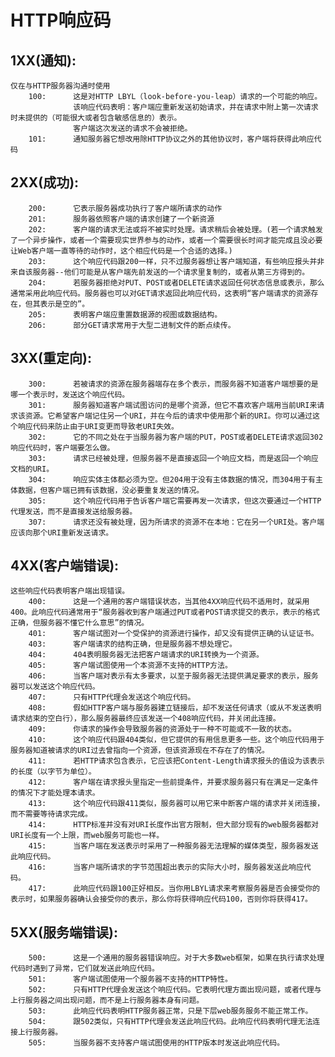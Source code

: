 HTTP响应码
===

1XX(通知):
---
    仅在与HTTP服务器沟通时使用
        100:      这是对HTTP LBYL（look-before-you-leap）请求的一个可能的响应。
                  该响应代码表明：客户端应重新发送初始请求，并在请求中附上第一次请求时未提供的（可能很大或者包含敏感信息的）表示。
                  客户端这次发送的请求不会被拒绝。
        101:      通知服务器它想改用除HTTP协议之外的其他协议时，客户端将获得此响应代码
  
2XX(成功):
---
        200:      它表示服务器成功执行了客户端所请求的动作
        201:      服务器依照客户端的请求创建了一个新资源
        202:      客户端的请求无法或将不被实时处理。请求稍后会被处理。(若一个请求触发了一个异步操作，或者一个需要现实世界参与的动作，或者一个需要很长时间才能完成且没必要让Web客户端一直等待的动作时，这个相应代码是一个合适的选择。)
        203:      这个响应代码跟200一样，只不过服务器想让客户端知道，有些响应报头并非来自该服务器--他们可能是从客户端先前发送的一个请求里复制的，或者从第三方得到的。
        204:      若服务器拒绝对PUT、POST或者DELETE请求返回任何状态信息或表示，那么通常采用此响应代码。服务器也可以对GET请求返回此响应代码，这表明“客户端请求的资源存在，但其表示是空的”。
        205:      表明客户端应重置数据源的视图或数据结构。
        206:      部分GET请求常用于大型二进制文件的断点续传。
        
3XX(重定向):
---
        300:      若被请求的资源在服务器端存在多个表示，而服务器不知道客户端想要的是哪一个表示时，发送这个响应代码。
        301:      服务器知道客户端试图访问的是哪个资源，但它不喜欢客户端用当前URI来请求该资源。它希望客户端记住另一个URI，并在今后的请求中使用那个新的URI。你可以通过这个响应代码来防止由于URI变更而导致老URI失效。
        302:      它的不同之处在于当服务器为客户端的PUT，POST或者DELETE请求返回302响应代码时，客户端要怎么做。
        303:      请求已经被处理，但服务器不是直接返回一个响应文档，而是返回一个响应文档的URI。 
        304:      响应实体主体都必须为空。但204用于没有主体数据的情况，而304用于有主体数据，但客户端已拥有该数据，没必要重复发送的情况。
        305:      这个响应代码用于告诉客户端它需要再发一次请求，但这次要通过一个HTTP代理发送，而不是直接发送给服务器。
        307:      请求还没有被处理，因为所请求的资源不在本地：它在另一个URI处。客户端应该向那个URI重新发送请求。
  
4XX(客户端错误):
---
    这些响应代码表明客户端出现错误。
        400:      这是一个通用的客户端错误状态，当其他4XX响应代码不适用时，就采用400。此响应代码通常用于“服务器收到客户端通过PUT或者POST请求提交的表示，表示的格式正确，但服务器不懂它什么意思”的情况。
        401:      客户端试图对一个受保护的资源进行操作，却又没有提供正确的认证证书。
        403:      客户端请求的结构正确，但是服务器不想处理它。
        404:      404表明服务器无法把客户端请求的URI转换为一个资源。
        405:      客户端试图使用一个本资源不支持的HTTP方法。
        406:      当客户端对表示有太多要求，以至于服务器无法提供满足要求的表示，服务器可以发送这个响应代码。
        407:      只有HTTP代理会发送这个响应代码。
        408:      假如HTTP客户端与服务器建立链接后，却不发送任何请求（或从不发送表明请求结束的空白行），那么服务器最终应该发送一个408响应代码，并关闭此连接。
        409:      你请求的操作会导致服务器的资源处于一种不可能或不一致的状态。
        410:      这个响应代码跟404类似，但它提供的有用信息更多一些。这个响应代码用于服务器知道被请求的URI过去曾指向一个资源，但该资源现在不存在了的情况。
        411:      若HTTP请求包含表示，它应该把Content-Length请求报头的值设为该表示的长度（以字节为单位）。
        412:      客户端在请求报头里指定一些前提条件，并要求服务器只有在满足一定条件的情况下才能处理本请求。
        413:      这个响应代码跟411类似，服务器可以用它来中断客户端的请求并关闭连接，而不需要等待请求完成。
        414:      HTTP标准并没有对URI长度作出官方限制，但大部分现有的web服务器都对URI长度有一个上限，而web服务可能也一样。
        415:      当客户端在发送表示时采用了一种服务器无法理解的媒体类型，服务器发送此响应代码。
        416:      当客户端所请求的字节范围超出表示的实际大小时，服务器发送此响应代码。
        417:      此响应代码跟100正好相反。当你用LBYL请求来考察服务器是否会接受你的表示时，如果服务器确认会接受你的表示，那么你将获得响应代码100，否则你将获得417。
        
5XX(服务端错误):
---
        500:      这是一个通用的服务器错误响应。对于大多数web框架，如果在执行请求处理代码时遇到了异常，它们就发送此响应代码。
        501:      客户端试图使用一个服务器不支持的HTTP特性。
        502:      只有HTTP代理会发送这个响应代码。它表明代理方面出现问题，或者代理与上行服务器之间出现问题，而不是上行服务器本身有问题。
        503:      此响应代码表明HTTP服务器正常，只是下层web服务服务不能正常工作。
        504:      跟502类似，只有HTTP代理会发送此响应代码。此响应代码表明代理无法连接上行服务器。
        505:      当服务器不支持客户端试图使用的HTTP版本时发送此响应代码。
    